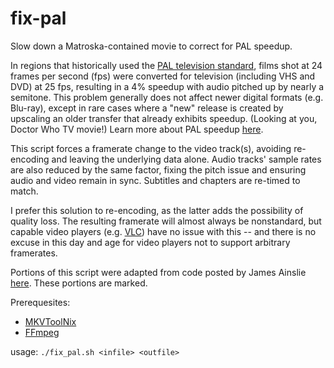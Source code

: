 # fix-pal

Slow down a Matroska-contained movie to correct for PAL speedup.

In regions that historically used the
[PAL television standard](https://en.wikipedia.org/wiki/PAL), films shot at 24
frames per second (fps) were converted for television (including VHS and DVD)
at 25 fps, resulting in a 4% speedup with audio pitched up by nearly a
semitone. This problem generally does not affect newer digital formats (e.g.
Blu-ray), except in rare cases where a "new" release is created by upscaling an
older transfer that already exhibits speedup. (Looking at you, Doctor Who TV
movie!) Learn more about PAL speedup
[here](https://en.wikipedia.org/wiki/576i#PAL_speed-up).

This script forces a framerate change to the video track(s), avoiding
re-encoding and leaving the underlying data alone. Audio tracks' sample rates
are also reduced by the same factor, fixing the pitch issue and ensuring audio
and video remain in sync. Subtitles and chapters are re-timed to match.

I prefer this solution to re-encoding, as the latter adds the possibility of
quality loss. The resulting framerate will almost always be nonstandard, but
capable video players (e.g. [VLC](https://www.videolan.org/vlc/index.html))
have no issue with this -- and there is no excuse in this day and age for video
players not to support arbitrary framerates.

Portions of this script were adapted from code posted by James Ainslie
[here](https://blog.delx.net.au/2016/05/fixing-pal-speedup-and-how-film-and-video-work/comment-page-1/#comment-100160). These portions are marked.

Prerequesites:
- [MKVToolNix](https://mkvtoolnix.download)
- [FFmpeg](https://ffmpeg.org)

usage: `./fix_pal.sh <infile> <outfile>`

